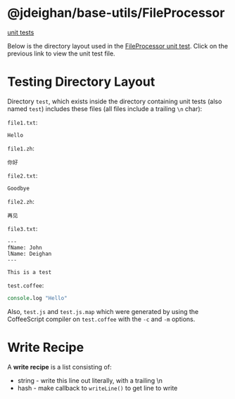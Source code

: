 @jdeighan/base-utils/FileProcessor
==================================

[unit tests](../test/FileProcessor.test.coffee)

Below is the directory layout used in the
[FileProcessor unit test](../test/FileProcessor.test.coffee).
Click on the previous link to view the unit test file.



Testing Directory Layout
========================

Directory `test`, which exists inside the directory
containing unit tests (also named `test`) includes
these files (all files include a trailing `\n` char):

`file1.txt`:

```text
Hello
```

`file1.zh`:

```text
你好
```

`file2.txt`:

```text
Goodbye
```

`file2.zh`:

```text
再见
```

`file3.txt`:

```text
---
fName: John
lName: Deighan
---

This is a test
```

`test.coffee`:

```coffee
console.log "Hello"
```

Also, `test.js` and `test.js.map` which were generated by
using the CoffeeScript compiler on `test.coffee` with
the `-c` and `-m` options.

Write Recipe
============

A **write recipe** is a list consisting of:

- string - write this line out literally, with a trailing \n
- hash - make callback to `writeLine()` to get line to write

